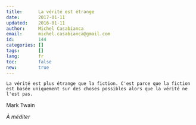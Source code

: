 ```yaml
---
title:      La vérité est étrange
date:       2017-01-11
updated:    2016-01-11
author:     Michel Casabianca
email:      michel.casabianca@gmail.com
id:         144
categories: []
tags:       []
lang:       fr
toc:        false
new:        true
---
```


```
La vérité est plus étrange que la fiction. C'est parce que la fiction est basée uniquement sur des choses possibles alors que la vérité ne l'est pas.
```

<!--more-->

Mark Twain

*À méditer*